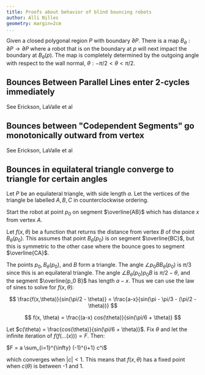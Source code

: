 ```yaml
---
title: Proofs about behavior of blind bouncing robots
author: Alli Nilles
geometry: margin=2cm
...
```


Given a closed polygonal region $P$ with boundary $\partial P$. There is a map
$B_\theta : \partial P \to \partial P$ where a robot that is on the boundary at
$p$ will next impact the boundary at $B_\theta(p)$.  The map is completely
determined by the outgoing angle with respect to the wall normal, $\theta :
-\pi/2 < \theta < \pi/2$.

Bounces Between Parallel Lines enter 2-cycles immediately
---------------------------------------------------------

See Erickson, LaValle et al

Bounces between "Codependent Segments" go monotonically outward from vertex
---------------------------------------------------------------------------

See Erickson, LaValle et al

Bounces in equilateral triangle converge to triangle for certain angles
-----------------------------------------------------------------------

Let $P$ be an equilateral triangle, with side length $a$. Let the vertices of
the triangle be labelled $A, B, C$ in counterclockwise ordering.

Start the robot at point $p_0$ on segment $\overline{AB}$ which has distance $x$
from vertex $A$.

Let $f(x,\theta)$ be a function that returns the distance from vertex $B$ of the
point $B_\theta(p_0)$. This assumes that point $B_\theta(p_0)$ is on segment
$\overline{BC}$, but this is symmetric to the other case where the bounce goes
to segment $\overline{CA}$.

The points $p_0, B_\theta(p_0)$, and $B$ form a triangle. The angle $\angle p_0
B B_\theta (p_0)$ is $\pi/3$ since this is an equilateral triangle. The angle
$\angle B_\theta (p_0) p_0 B$ is $\pi/2 - \theta$, and the segment
$\overline{p_0 B}$ has length $a-x$. Thus we can use the law of sines to solve
for $f(x, \theta)$:

$$ \frac{f(x,\theta)}{sin(\pi/2 - \theta)} = \frac{a-x}{sin(\pi - \pi/3 - (\pi/2 - \theta))} $$

$$ f(x, \theta) = \frac{(a-x) cos(\theta)}{sin(\pi/6 + \theta)} $$

Let $c(\theta) = \frac{cos(\theta)}{sin(\pi/6 + \theta)}$. Fix $\theta$ and let
the infinite iteration of $f(f(...(x))) = F$. Then:

$F = a \sum_{i=1}^{\infty} (-1)^{i+1} c^i$

which converges when $| c | < 1$. This means that $f(x,\theta)$ has a fixed
point when $c(\theta)$ is between -1 and 1.
